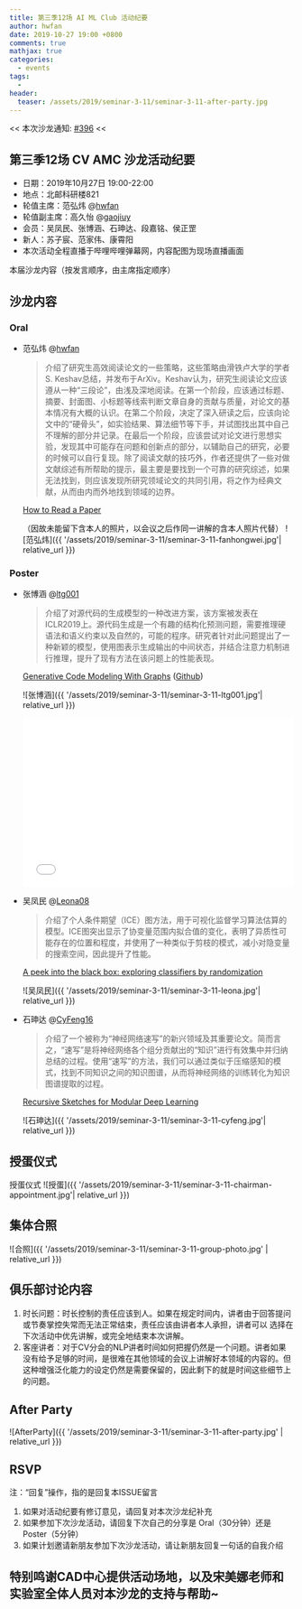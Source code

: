 ```yaml
---
title: 第三季12场 AI ML Club 活动纪要
author: hwfan
date: 2019-10-27 19:00 +0800
comments: true
mathjax: true
categories: 
  - events
tags:
  - 
header:
  teaser: /assets/2019/seminar-3-11/seminar-3-11-after-party.jpg
---
```


<< 本次沙龙通知: [#396](https://github.com/BUPT/ai-ml.club/issues/396)  <<

## 第三季12场 CV AMC 沙龙活动纪要

- 日期：2019年10月27日 19:00-22:00
- 地点：北邮科研楼821
- 轮值主席：范弘炜 @[hwfan](https://github.com/hwfan)
- 轮值副主席：高久怡 @[gaojiuy](https://github.com/gaojiuy)
- 会员：吴凤民、张博涵、石珅达、段嘉铭、侯正罡
- 新人：苏子宸、范家伟、康霄阳
- 本次活动全程直播于哔哩哔哩弹幕网，内容配图为现场直播画面

本届沙龙内容（按发言顺序，由主席指定顺序）

## 沙龙内容

### Oral

- 范弘炜 @[hwfan](https://github.com/hwfan)

  >介绍了研究生高效阅读论文的一些策略，这些策略由滑铁卢大学的学者S. Keshav总结，并发布于ArXiv。Keshav认为，研究生阅读论文应该遵从一种“三段论”，由浅及深地阅读。在第一个阶段，应该通过标题、摘要、封面图、小标题等线索判断文章自身的贡献与质量，对论文的基本情况有大概的认识。在第二个阶段，决定了深入研读之后，应该向论文中的“硬骨头”，如实验结果、算法细节等下手，并试图找出其中自己不理解的部分并记录。在最后一个阶段，应该尝试对论文进行思想实验，发现其中可能存在问题和创新点的部分，以辅助自己的研究，必要的时候可以自行复现。除了阅读文献的技巧外，作者还提供了一些对做文献综述有所帮助的提示，最主要是要找到一个可靠的研究综述，如果无法找到，则应该发现所研究领域论文的共同引用，将之作为经典文献，从而由内而外地找到领域的边界。

  [How to Read a Paper](https://web.stanford.edu/class/ee384m/Handouts/HowtoReadPaper.pdf)

  （因故未能留下含本人的照片，以会议之后作同一讲解的含本人照片代替）
    ![范弘炜]({{ '/assets/2019/seminar-3-11/seminar-3-11-fanhongwei.jpg'| relative_url }})

### Poster

- 张博涵 @[ltg001](https://github.com/ltg001)

  >介绍了对源代码的生成模型的一种改进方案，该方案被发表在ICLR2019上。源代码生成是一个有趣的结构化预测问题，需要推理硬语法和语义约束以及自然的，可能的程序。研究者针对此问题提出了一种新颖的模型，使用图表示生成输出的中间状态，并结合注意力机制进行推理，提升了现有方法在该问题上的性能表现。
  
  [Generative Code Modeling With Graphs](https://arxiv.org/pdf/1805.08490.pdf)
  ([Github](https://github.com/Microsoft/graph-based-code-modelling))

  ![张博涵]({{ '/assets/2019/seminar-3-11/seminar-3-11-ltg001.jpg'| relative_url }})

  <div class="zoom-container" style="
      position: relative;
      padding-bottom:56.25%;
      padding-top:30px;
      height:0;
      overflow:hidden;
  ">
    <iframe
      src='{{ '/assets/js/viewer-js/' | relative_url }}#{{ '/assets/2019/seminar-3-11/ltg001.pdf' | relative_url }}'
      width='560'
      height='315'
      allowfullscreen
      webkitallowfullscreen
      frameborder="0"
      style="
        position: absolute;
        top:0;
        left:0;
        width:100%;
        height:100%;
      "
    ></iframe>
  </div>

- 吴凤民 @[Leona08](https://github.com/Leona08)
  
  >介绍了个人条件期望（ICE）图方法，用于可视化监督学习算法估算的模型。ICE图突出显示了协变量范围内拟合值的变化，表明了异质性可能存在的位置和程度，并使用了一种类似于剪枝的模式，减小对隐变量的搜索空间，因此提升了性能。

  [A peek into the black box: exploring classifiers by randomization](https://arxiv.org/pdf/1309.6392.pdf)

  ![吴凤民]({{ '/assets/2019/seminar-3-11/seminar-3-11-leona.jpg'| relative_url }})

- 石珅达 @[CyFeng16](https://github.com/CyFeng16)

  >介绍了一个被称为“神经网络速写”的新兴领域及其重要论文。简而言之，“速写”是将神经网络各个组分贡献出的“知识”进行有效集中并归纳总结的过程。使用“速写”的方法，我们可以通过类似于压缩感知的模式，找到不同知识之间的知识图谱，从而将神经网络的训练转化为知识图谱提取的过程。

  [Recursive Sketches for Modular Deep Learning](https://arxiv.org/abs/1905.12730)

  ![石珅达]({{ '/assets/2019/seminar-3-11/seminar-3-11-cyfeng.jpg'| relative_url }})

## 授蛋仪式

授蛋仪式
![授蛋]({{ '/assets/2019/seminar-3-11/seminar-3-11-chairman-appointment.jpg'| relative_url }})

## 集体合照

![合照]({{ '/assets/2019/seminar-3-11/seminar-3-11-group-photo.jpg' | relative_url }})

## 俱乐部讨论内容

1. 时长问题：时长控制的责任应该到人。如果在规定时间内，讲者由于回答提问或节奏掌控失常而无法正常结束，责任应该由讲者本人承担，讲者可以
选择在下次活动中优先讲解，或完全地结束本次讲解。
2. 客座讲者：对于CV分会的NLP讲者时间如何把握仍然是一个问题。讲者如果没有给予足够的时间，是很难在其他领域的会议上讲解好本领域的内容的。但这种增强泛化能力的设定仍然是需要保留的，因此剩下的就是时间这些细节上的问题。

## After Party

![AfterParty]({{ '/assets/2019/seminar-3-11/seminar-3-11-after-party.jpg' | relative_url }})

## RSVP

注：“回复”操作，指的是回复本ISSUE留言

1. 如果对活动纪要有修订意见，请回复对本次沙龙纪补充
2. 如果参加下次沙龙活动，请回复下次自己的分享是 Oral（30分钟）还是Poster（5分钟）
3. 如果计划邀请新朋友参加下次沙龙活动，请让新朋友回复一句话的自我介绍

## 特别鸣谢CAD中心提供活动场地，以及宋美娜老师和实验室全体人员对本沙龙的支持与帮助~
